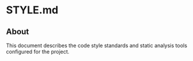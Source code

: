 # STYLE.md

## About

This document describes the code style standards and static analysis tools configured for the project.
